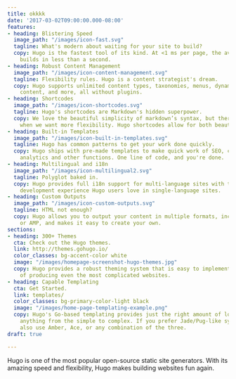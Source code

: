 ```yaml
---
title: okkkk
date: '2017-03-02T09:00:00.000-08:00'
features:
- heading: Blistering Speed
  image_path: "/images/icon-fast.svg"
  tagline: What's modern about waiting for your site to build?
  copy: Hugo is the fastest tool of its kind. At <1 ms per page, the average site
    builds in less than a second.
- heading: Robust Content Management
  image_path: "/images/icon-content-management.svg"
  tagline: Flexibility rules. Hugo is a content strategist's dream.
  copy: Hugo supports unlimited content types, taxonomies, menus, dynamic API-driven
    content, and more, all without plugins.
- heading: Shortcodes
  image_path: "/images/icon-shortcodes.svg"
  tagline: Hugo's shortcodes are Markdown's hidden superpower.
  copy: We love the beautiful simplicity of markdown’s syntax, but there are times
    when we want more flexibility. Hugo shortcodes allow for both beauty and flexibility.
- heading: Built-in Templates
  image_path: "/images/icon-built-in-templates.svg"
  tagline: Hugo has common patterns to get your work done quickly.
  copy: Hugo ships with pre-made templates to make quick work of SEO, commenting,
    analytics and other functions. One line of code, and you're done.
- heading: Multilingual and i18n
  image_path: "/images/icon-multilingual2.svg"
  tagline: Polyglot baked in.
  copy: Hugo provides full i18n support for multi-language sites with the same straightforward
    development experience Hugo users love in single-language sites.
- heading: Custom Outputs
  image_path: "/images/icon-custom-outputs.svg"
  tagline: HTML not enough?
  copy: Hugo allows you to output your content in multiple formats, including JSON
    or AMP, and makes it easy to create your own.
sections:
- heading: 300+ Themes
  cta: Check out the Hugo themes.
  link: http://themes.gohugo.io/
  color_classes: bg-accent-color white
  image: "/images/homepage-screenshot-hugo-themes.jpg"
  copy: Hugo provides a robust theming system that is easy to implement but capable
    of producing even the most complicated websites.
- heading: Capable Templating
  cta: Get Started.
  link: templates/
  color_classes: bg-primary-color-light black
  image: "/images/home-page-templating-example.png"
  copy: Hugo's Go-based templating provides just the right amount of logic to build
    anything from the simple to complex. If you prefer Jade/Pug-like syntax, you can
    also use Amber, Ace, or any combination of the three.
draft: true

---
```

Hugo is one of the most popular open-source static site generators. With its amazing speed and flexibility, Hugo makes building websites fun again.